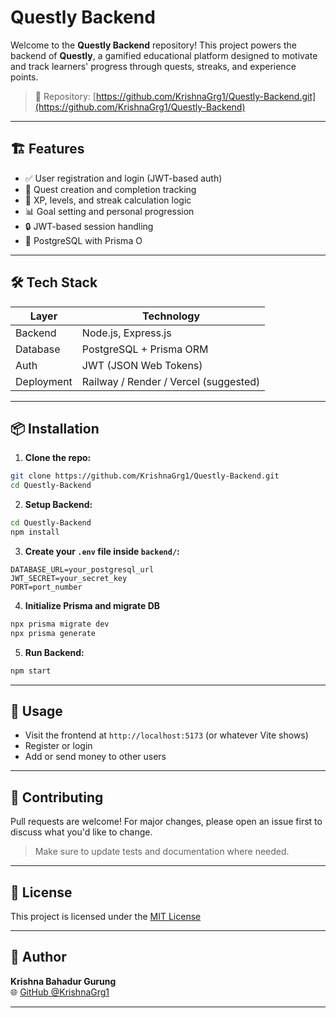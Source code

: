 
# Questly Backend


Welcome to the **Questly Backend** repository! This project powers the backend of **Questly**, a gamified educational platform designed to motivate and track learners' progress through quests, streaks, and experience points.

> 🚀 Repository: [https://github.com/KrishnaGrg1/Questly-Backend.git](https://github.com/KrishnaGrg1/Questly-Backend)

---

## 🏗️ Features

- ✅ User registration and login (JWT-based auth)
- 🎯 Quest creation and completion tracking
- 🧠 XP, levels, and streak calculation logic
- 📊 Goal setting and personal progression
- 🔒 JWT-based session handling
- 💾 PostgreSQL with Prisma O

---

## 🛠️ Tech Stack

| Layer        | Technology     |
|--------------|----------------|
| Backend      | Node.js, Express.js |
| Database     | PostgreSQL + Prisma ORM |
| Auth         | JWT (JSON Web Tokens) |
| Deployment   | Railway / Render / Vercel (suggested) |

---

## 📦 Installation

1. **Clone the repo:**

```bash
git clone https://github.com/KrishnaGrg1/Questly-Backend.git
cd Questly-Backend
```

2. **Setup Backend:**

```bash
cd Questly-Backend
npm install
```

3. **Create your `.env` file inside `backend/`:**

```env
DATABASE_URL=your_postgresql_url
JWT_SECRET=your_secret_key
PORT=port_number
```


4. **Initialize Prisma and migrate DB**

```bash
npx prisma migrate dev 
npx prisma generate
```
5. **Run Backend:**

```bash
npm start
```

---

## 🧪 Usage

- Visit the frontend at `http://localhost:5173` (or whatever Vite shows)
- Register or login
- Add or send money to other users

---

## 🤝 Contributing

Pull requests are welcome! For major changes, please open an issue first to discuss what you'd like to change.

> Make sure to update tests and documentation where needed.

---

## 📄 License

This project is licensed under the [MIT License](https://choosealicense.com/licenses/mit/)

---

## 🔗 Author

**Krishna Bahadur Gurung**  
🌐 [GitHub @KrishnaGrg1](https://github.com/KrishnaGrg1)

---
